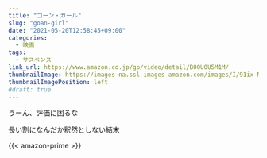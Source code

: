 ```yaml
---
title: "ゴーン・ガール"
slug: "goan-girl"
date: "2021-05-20T12:58:45+09:00"
categories:
  - 映画
tags:
  - サスペンス
link_url: https://www.amazon.co.jp/gp/video/detail/B00U0U5M1M/
thumbnailImage: https://images-na.ssl-images-amazon.com/images/I/91ix-MN4veL._SX300_.jpg
thumbnailImagePosition: left
#draft: true
---
```

うーん、評価に困るな
<!--more-->
長い割になんだか釈然としない結末

{{< amazon-prime >}}
